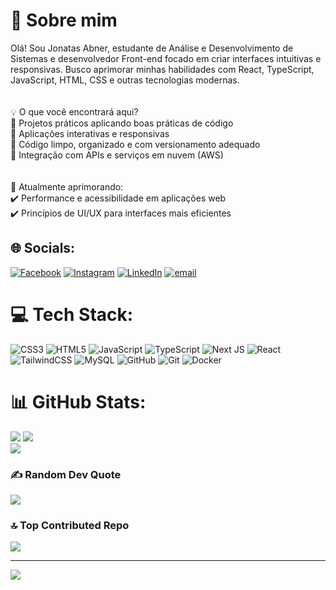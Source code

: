 # 💫 Sobre mim
Olá! Sou Jonatas Abner, estudante de Análise e Desenvolvimento de Sistemas e desenvolvedor Front-end focado em criar interfaces intuitivas e responsivas. Busco aprimorar minhas habilidades com React, TypeScript, JavaScript, HTML, CSS e outras tecnologias modernas.<br><br><br>💡 O que você encontrará aqui?<br>🔹 Projetos práticos aplicando boas práticas de código<br>🔹 Aplicações interativas e responsivas<br>🔹 Código limpo, organizado e com versionamento adequado <br>🔹 Integração com APIs e serviços em nuvem (AWS)<br><br><br>📌 Atualmente aprimorando:<br>✔️ Performance e acessibilidade em aplicações web<br>✔️ Princípios de UI/UX para interfaces mais eficientes


## 🌐 Socials:
[![Facebook](https://img.shields.io/badge/Facebook-%231877F2.svg?logo=Facebook&logoColor=white)](https://facebook.com/jonatas.abner.5) [![Instagram](https://img.shields.io/badge/Instagram-%23E4405F.svg?logo=Instagram&logoColor=white)](https://instagram.com/Jonatasasb) [![LinkedIn](https://img.shields.io/badge/LinkedIn-%230077B5.svg?logo=linkedin&logoColor=white)](https://linkedin.com/in/jonatasasb) [![email](https://img.shields.io/badge/Email-D14836?logo=gmail&logoColor=white)](mailto:jonatasabnersb@gmail.com) 

# 💻 Tech Stack:
![CSS3](https://img.shields.io/badge/css3-%231572B6.svg?style=for-the-badge&logo=css3&logoColor=white) ![HTML5](https://img.shields.io/badge/html5-%23E34F26.svg?style=for-the-badge&logo=html5&logoColor=white) ![JavaScript](https://img.shields.io/badge/javascript-%23323330.svg?style=for-the-badge&logo=javascript&logoColor=%23F7DF1E) ![TypeScript](https://img.shields.io/badge/typescript-%23007ACC.svg?style=for-the-badge&logo=typescript&logoColor=white) ![Next JS](https://img.shields.io/badge/Next-black?style=for-the-badge&logo=next.js&logoColor=white) ![React](https://img.shields.io/badge/react-%2320232a.svg?style=for-the-badge&logo=react&logoColor=%2361DAFB) ![TailwindCSS](https://img.shields.io/badge/tailwindcss-%2338B2AC.svg?style=for-the-badge&logo=tailwind-css&logoColor=white) ![MySQL](https://img.shields.io/badge/mysql-4479A1.svg?style=for-the-badge&logo=mysql&logoColor=white) ![GitHub](https://img.shields.io/badge/github-%23121011.svg?style=for-the-badge&logo=github&logoColor=white) ![Git](https://img.shields.io/badge/git-%23F05033.svg?style=for-the-badge&logo=git&logoColor=white) ![Docker](https://img.shields.io/badge/docker-%230db7ed.svg?style=for-the-badge&logo=docker&logoColor=white)
# 📊 GitHub Stats:
![](https://github-readme-stats.vercel.app/api?username=JonatasASB&theme=github_dark_dimmed&hide_border=false&include_all_commits=true&count_private=true)
![](https://github-readme-streak-stats.herokuapp.com/?user=JonatasASB&theme=github_dark_dimmed&hide_border=false)<br/>
![](https://github-readme-stats.vercel.app/api/top-langs/?username=JonatasASB&theme=github_dark_dimmed&hide_border=false&include_all_commits=true&count_private=true&layout=compact)

### ✍️ Random Dev Quote
![](https://quotes-github-readme.vercel.app/api?type=horizontal&theme=radical)

### 🔝 Top Contributed Repo
![](https://github-contributor-stats.vercel.app/api?username=JonatasASB&limit=5&theme=dark&combine_all_yearly_contributions=true)

---
[![](https://visitcount.itsvg.in/api?id=JonatasASB&icon=1&color=13)](https://visitcount.itsvg.in)

<!-- Proudly created with GPRM ( https://gprm.itsvg.in ) -->

